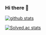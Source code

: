 ### Hi there 👋
 [![github stats](https://github-readme-stats.vercel.app/api?username=cjhoon96)](https://github.com/anuraghazra/github-readme-stats)  
 
 [![Solved.ac stats](http://mazassumnida.wtf/api/v2/generate_badge?boj=cjhoon96)](https://solved.ac/cjhoon96/)
<!--
**cjhoon96/cjhoon96** is a ✨ _special_ ✨ repository because its `README.md` (this file) appears on your GitHub profile.

Here are some ideas to get you started:

- 🔭 I’m currently working on ...
- 🌱 I’m currently learning ...
- 👯 I’m looking to collaborate on ...
- 🤔 I’m looking for help with ...
- 💬 Ask me about ...
- 📫 How to reach me: ...
- 😄 Pronouns: ...
- ⚡ Fun fact: ...
-->
